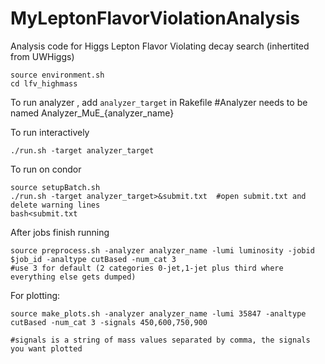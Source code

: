 # MyLeptonFlavorViolationAnalysis
Analysis code for Higgs Lepton Flavor Violating decay search (inhertited from UWHiggs)

```
source environment.sh
cd lfv_highmass
```
To run analyzer , add `analyzer_target` in Rakefile #Analyzer needs to be named Analyzer_MuE_{analyzer_name}

To run interactively
```
./run.sh -target analyzer_target

```

To run on condor
```
source setupBatch.sh
./run.sh -target analyzer_target>&submit.txt  #open submit.txt and delete warning lines
bash<submit.txt
```


After jobs finish running

```
source preprocess.sh -analyzer analyzer_name -lumi luminosity -jobid $job_id -analtype cutBased -num_cat 3 
#use 3 for default (2 categories 0-jet,1-jet plus third where everything else gets dumped)

```
For plotting:


```
source make_plots.sh -analyzer analyzer_name -lumi 35847 -analtype cutBased -num_cat 3 -signals 450,600,750,900

#signals is a string of mass values separated by comma, the signals you want plotted

```


